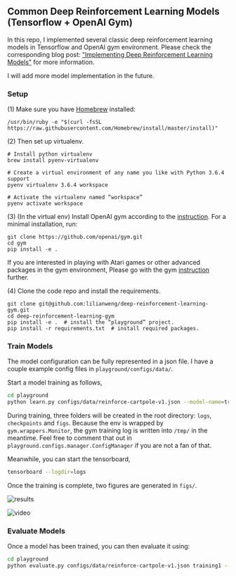 ## Common Deep Reinforcement Learning Models (Tensorflow + OpenAI Gym)

In this repo, I implemented several classic deep reinforcement learning models in Tensorflow and OpenAI gym environment. Please check the corresponding blog post: ["Implementing Deep Reinforcement Learning Models"](http://lilianweng.github.io/lil-log/2018/05/05/implementing-deep-reinforcement-learning-models.html) for more information.

I will add more model implementation in the future.


### Setup

(1) Make sure you have [Homebrew](https://docs.brew.sh/Installation) installed:
```
/usr/bin/ruby -e "$(curl -fsSL https://raw.githubusercontent.com/Homebrew/install/master/install)"
```

(2) Then set up virtualenv.

```
# Install python virtualenv
brew install pyenv-virtualenv

# Create a virtual environment of any name you like with Python 3.6.4 support
pyenv virtualenv 3.6.4 workspace

# Activate the virtualenv named “workspace”
pyenv activate workspace
```

(3) (In the virtual env) Install OpenAI gym according to the [instruction](https://github.com/openai/gym#installation). For a minimal installation, run:
```
git clone https://github.com/openai/gym.git 
cd gym 
pip install -e .
```
If you are interested in playing with Atari games or other advanced packages in the gym environment, Please go with the gym [instruction](https://github.com/openai/gym#installation) further.


(4) Clone the code repo and install the requirements.
```
git clone git@github.com:lilianweng/deep-reinforcement-learning-gym.git
cd deep-reinforcement-learning-gym
pip install -e .  # install the “playground” project.
pip install -r requirements.txt  # install required packages.
```


### Train Models

The model configuration can be fully represented in a json file. I have a couple example config files in `playground/configs/data/`.

Start a model training as follows,

```bash
cd playground
python learn.py configs/data/reinforce-cartpole-v1.json --model-name=training1
```

During training, three folders will be created in the root directory: `logs`, `checkpoints` and `figs`. Because the env is wrapped by `gym.wrappers.Monitor`, the gym training log is written into `/tmp/` in the meantime. Feel free to comment that out in `playground.configs.manager.ConfigManager` if you are not a fan of that.

Meanwhile, you can start the tensorboard,
```bash
tensorboard --logdir=logs
```

Once the training is complete, two figures are generated in `figs/`.

![results](examples/cartpole-v1-reinforce.png "Rewards in time")

![video](examples/cartpole.gif "How it looks like.")


### Evaluate Models

Once a model has been trained, you can then evaluate it using:

```bash
cd playground
python evaluate.py configs/data/reinforce-cartpole-v1.json training1 --nb-runs=10
```
